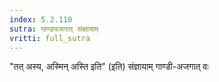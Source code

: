```yaml
---
index: 5.2.110
sutra: गाण्ड्यजगात्‌ संज्ञायाम्
vritti: full_sutra
---
```


"तत् अस्य, अस्मिन् अस्ति इति" (इति) संज्ञायाम् गाण्डी-अजगात् वः 